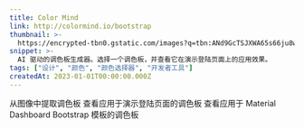 ```yaml
---
title: Color Mind
link: http://colormind.io/bootstrap
thumbnail: >-
  https://encrypted-tbn0.gstatic.com/images?q=tbn:ANd9GcTSJXWA65s66ju8wuICPBbY4GYwazKqunBKI_kTSUI0mg&s
snippet: >-
  AI 驱动的调色板生成器。选择一个调色板，并查看它在演示登陆页面上的应用效果。
tags: ["设计", "颜色", "颜色选择器", "开发者工具"]
createdAt: 2023-01-01T00:00:00.000Z
---
```

从图像中提取调色板
查看应用于演示登陆页面的调色板
查看应用于 Material Dashboard Bootstrap 模板的调色板